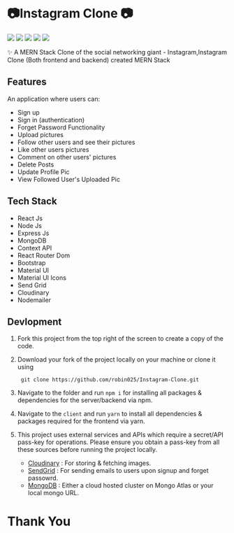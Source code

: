 #  📷Instagram Clone 📷

<p>
<img src="https://img.shields.io/badge/Frontend-ReactJS-blue?logo=react">
<img src="https://img.shields.io/badge/Backend-NodeJS-green?logo=node.js">
<img src="https://img.shields.io/badge/DataBase-MongoDB-lightgreen?logo=mongoDB">
<img src="https://img.shields.io/badge/Backend-ExpressJS-yellow?logo=express.js">
<img src="https://img.shields.io/badge/State--Manager-Context API-purple?logo=redux">
</p>


✨ A MERN Stack Clone of the social networking giant - Instagram,Instagram Clone (Both frontend and backend) created MERN Stack

## Features
An application where users can:

- Sign up
- Sign in (authentication)
- Forget Password Functionality
- Upload pictures
- Follow other users and see their pictures
- Like other users pictures
- Comment on other users' pictures
- Delete Posts
- Update Profile Pic
- View Followed User's Uploaded Pic

## Tech Stack

- React Js
- Node Js
- Express Js
- MongoDB
- Context API
- React Router Dom
- Bootstrap
- Material UI
- Material UI Icons
- Send Grid
- Cloudinary
- Nodemailer


## Devlopment


1. Fork this project from the top right of the screen to create a copy of the code.
2. Download your fork of the project locally on your machine or clone it using

   ```
    git clone https://github.com/robin025/Instagram-Clone.git
   ```

3. Navigate to the folder and run `npm i` for installing all packages & dependencies for the server/backend via npm.
4. Navigate to the `client` and run `yarn` to install all dependencies & packages required for the frontend via yarn.

5. This project uses external services and APIs which require a secret/API pass-key for operations. Please ensure you obtain a pass-key from all these sources before running the project locally.
   - [Cloudinary](https://cloudinary.com/users/register/free) : For storing & fetching images.
   - [SendGrid](https://app.sendgrid.com/) : For sending emails to users upon signup and forget passowrd.
   - [MongoDB](https://www.mongodb.com/cloud/atlas) : Either a cloud hosted cluster on Mongo Atlas or your local mongo URL.
   
   
   
   
   
 # Thank You

